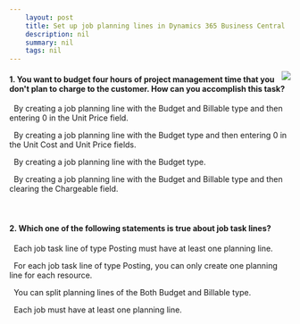 ```yaml
---
    layout: post
    title: Set up job planning lines in Dynamics 365 Business Central  
    description: nil
    summary: nil
    tags: nil
---
```



 <a target="_blank" href="https://docs.microsoft.com/en-us/learn/modules/set-up-job-planning-lines/6-check/"><i class="fas fa-external-link-alt"></i> </a>
 <img align="right" src="https://docs.microsoft.com/en-us/learn/achievements/set-up-job-planning-lines.svg">
####  1. You want to budget four hours of project management time that you don't plan to charge to the customer. How can you accomplish this task?


<i class='far fa-square'></i> &nbsp;&nbsp;By creating a job planning line with the Budget and Billable type and then entering 0 in the Unit Price field.

<i class='far fa-square'></i> &nbsp;&nbsp;By creating a job planning line with the Budget type and then entering 0 in the Unit Cost and Unit Price fields.

<i class='fas fa-check-square' style='color: Dodgerblue;'></i> &nbsp;&nbsp;By creating a job planning line with the Budget type.

<i class='far fa-square'></i> &nbsp;&nbsp;By creating a job planning line with the Budget and Billable type and then clearing the Chargeable field.
<br />
<br />
<br />

####  2. Which one of the following statements is true about job task lines?


<i class='far fa-square'></i> &nbsp;&nbsp;Each job task line of type Posting must have at least one planning line.

<i class='far fa-square'></i> &nbsp;&nbsp;For each job task line of type Posting, you can only create one planning line for each resource.

<i class='fas fa-check-square' style='color: Dodgerblue;'></i> &nbsp;&nbsp;You can split planning lines of the Both Budget and Billable type.

<i class='far fa-square'></i> &nbsp;&nbsp;Each job must have at least one planning line.
<br />
<br />
<br />
